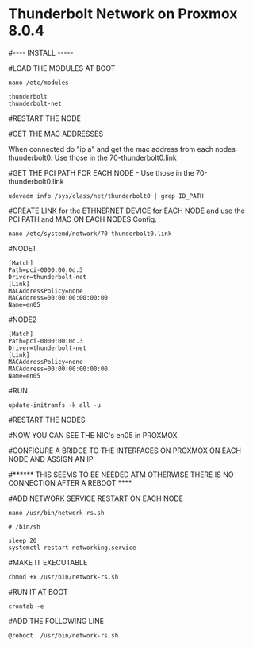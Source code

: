 # Thunderbolt Network on Proxmox 8.0.4

#---- INSTALL -----

#LOAD THE MODULES AT BOOT 
```
nano /etc/modules
```
```
thunderbolt
thunderbolt-net
```

#RESTART THE NODE

#GET THE MAC ADDRESSES

When connected do "ip a" and get the mac address from each nodes thunderbolt0. Use those in the 70-thunderbolt0.link

#GET THE PCI PATH FOR EACH NODE - Use those in the 70-thunderbolt0.link
```
udevadm info /sys/class/net/thunderbolt0 | grep ID_PATH
```

#CREATE LINK for the ETHNERNET DEVICE for EACH NODE and use the PCI PATH and MAC ON EACH NODES Config.
```
nano /etc/systemd/network/70-thunderbolt0.link
```
#NODE1
```
[Match]
Path=pci-0000:00:0d.3
Driver=thunderbolt-net
[Link]
MACAddressPolicy=none
MACAddress=00:00:00:00:00:00 
Name=en05
```
#NODE2
```
[Match]
Path=pci-0000:00:0d.3
Driver=thunderbolt-net
[Link]
MACAddressPolicy=none
MACAddress=00:00:00:00:00:00
Name=en05
```
#RUN
```
update-initramfs -k all -u
```

#RESTART THE NODES

#NOW YOU CAN SEE THE NIC's en05 in PROXMOX

#CONFIGURE A BRIDGE TO THE INTERFACES ON PROXMOX ON EACH NODE AND ASSIGN AN IP


#****** THIS SEEMS TO BE NEEDED ATM OTHERWISE THERE IS NO CONNECTION AFTER A REBOOT ****

#ADD NETWORK SERVICE RESTART ON EACH NODE
```
nano /usr/bin/network-rs.sh
```
```
# /bin/sh

sleep 20
systemctl restart networking.service
```

#MAKE IT EXECUTABLE
```
chmod +x /usr/bin/network-rs.sh
```

#RUN IT AT BOOT
```
crontab -e
```
#ADD THE FOLLOWING LINE
```
@reboot  /usr/bin/network-rs.sh
```
